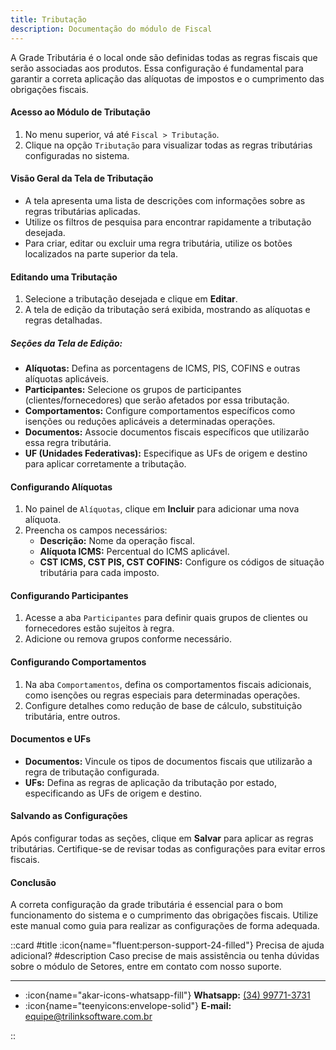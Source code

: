 ```yaml
---
title: Tributação
description: Documentação do módulo de Fiscal
---
```


A Grade Tributária é o local onde são definidas todas as regras fiscais que serão associadas aos produtos. Essa configuração é fundamental para garantir a correta aplicação das alíquotas de impostos e o cumprimento das obrigações fiscais.

#### Acesso ao Módulo de Tributação
1. No menu superior, vá até `Fiscal > Tributação`.
2. Clique na opção `Tributação` para visualizar todas as regras tributárias configuradas no sistema.

#### Visão Geral da Tela de Tributação
- A tela apresenta uma lista de descrições com informações sobre as regras tributárias aplicadas.
- Utilize os filtros de pesquisa para encontrar rapidamente a tributação desejada.
- Para criar, editar ou excluir uma regra tributária, utilize os botões localizados na parte superior da tela.

#### Editando uma Tributação
1. Selecione a tributação desejada e clique em **Editar**.
2. A tela de edição da tributação será exibida, mostrando as alíquotas e regras detalhadas.

##### Seções da Tela de Edição:
- **Alíquotas:** Defina as porcentagens de ICMS, PIS, COFINS e outras alíquotas aplicáveis.
- **Participantes:** Selecione os grupos de participantes (clientes/fornecedores) que serão afetados por essa tributação.
- **Comportamentos:** Configure comportamentos específicos como isenções ou reduções aplicáveis a determinadas operações.
- **Documentos:** Associe documentos fiscais específicos que utilizarão essa regra tributária.
- **UF (Unidades Federativas):** Especifique as UFs de origem e destino para aplicar corretamente a tributação.

#### Configurando Alíquotas
1. No painel de `Alíquotas`, clique em **Incluir** para adicionar uma nova alíquota.
2. Preencha os campos necessários:
   - **Descrição:** Nome da operação fiscal.
   - **Alíquota ICMS:** Percentual do ICMS aplicável.
   - **CST ICMS, CST PIS, CST COFINS:** Configure os códigos de situação tributária para cada imposto.

#### Configurando Participantes
1. Acesse a aba `Participantes` para definir quais grupos de clientes ou fornecedores estão sujeitos à regra.
2. Adicione ou remova grupos conforme necessário.

#### Configurando Comportamentos
1. Na aba `Comportamentos`, defina os comportamentos fiscais adicionais, como isenções ou regras especiais para determinadas operações.
2. Configure detalhes como redução de base de cálculo, substituição tributária, entre outros.

#### Documentos e UFs
- **Documentos:** Vincule os tipos de documentos fiscais que utilizarão a regra de tributação configurada.
- **UFs:** Defina as regras de aplicação da tributação por estado, especificando as UFs de origem e destino.

#### Salvando as Configurações
Após configurar todas as seções, clique em **Salvar** para aplicar as regras tributárias. Certifique-se de revisar todas as configurações para evitar erros fiscais.

#### Conclusão
A correta configuração da grade tributária é essencial para o bom funcionamento do sistema e o cumprimento das obrigações fiscais. Utilize este manual como guia para realizar as configurações de forma adequada.

::card
#title
:icon{name="fluent:person-support-24-filled"} Precisa de ajuda adicional?
#description
Caso precise de mais assistência ou tenha dúvidas sobre o módulo de Setores, entre em contato com nosso suporte.

---

- :icon{name="akar-icons-whatsapp-fill"} **Whatsapp:** [(34) 99771-3731](https://wa.me/trilinksoftware)
- :icon{name="teenyicons:envelope-solid"} **E-mail:** [equipe@trilinksoftware.com.br](mailto:equipe@trilinksoftware.com.br)

::